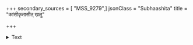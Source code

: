 +++
secondary_sources = [ "MSS_9279",]
jsonClass = "Subhaashita"
title = "कांसीकृतासीत् खलु"

+++

<details><summary>Text</summary>

कांसीकृतासीत् खलु मण्डलीन्दोः संसक्तरश्मिप्रकरा स्मरेण।  
तुला च नाराचलता निजैव मिथोनुरागस्य समीकृतौ वाम्॥
</details>
